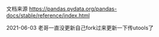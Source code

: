 
文档来源 https://pandas.pydata.org/pandas-docs/stable/reference/index.html

2021-06-03 老哥一直没更新自己fork过来更新一下传utools了
